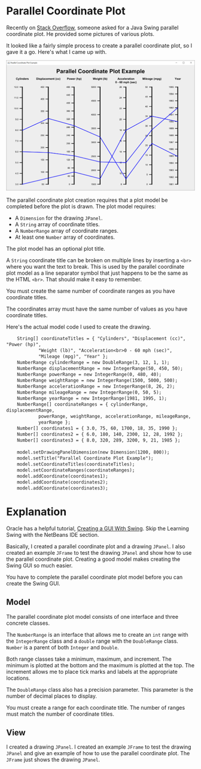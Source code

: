 # Parallel Coordinate Plot

Recently on [Stack Overflow](https://stackoverflow.com/questions/72976821/how-to-plot-parallel-coordinate-plot-using-java-swing-we-can-also-use-jzy3d-li?noredirect=1#comment128918913_72976821), someone asked for a Java Swing parallel coordinate plot.  He provided some pictures of various plots.

It looked like a fairly simple process to create a parallel coordinate plot, so I gave it a go.  Here's what I came up with.

![parallel coordinate plot](2022-07-15.png)

The parallel coordinate plot creation requires that a plot model be completed before the plot is drawn.  The plot model requires:

- A `Dimension` for the drawing `JPanel`.
- A `String` array of coordinate titles.
- A `NumberRange` array of coordinate ranges.
- At least one `Number` array of coordinates.

The plot model has an optional plot title.

A `String` coordinate title can be broken on multiple lines by inserting a `<br>` where you want the text to break.  This is used by the parallel coordinate plot model as a line separator symbol that just happens to be the same as the HTML `<br>`.  That should make it easy to remember.

You must create the same number of coordinate ranges as you have coordinate titles.

The coordinates array must have the same number of values as you have coordinate titles.

Here's the actual model code I used to create the drawing.

		String[] coordinateTitles = { "Cylinders", "Displacement (cc)", "Power (hp)",
				"Weight (lb)", "Acceleration<br>0 - 60 mph (sec)",
				"Mileage (mpg)", "Year" };
		NumberRange cylinderRange = new DoubleRange(3, 12, 1, 1);
		NumberRange displacementRange = new IntegerRange(50, 450, 50);
		NumberRange powerRange = new IntegerRange(0, 480, 40);
		NumberRange weightRange = new IntegerRange(1500, 5000, 500);
		NumberRange accelerationRange = new IntegerRange(8, 26, 2);
		NumberRange mileageRange = new IntegerRange(0, 50, 5);
		NumberRange yearRange = new IntegerRange(1981, 1995, 1);
		NumberRange[] coordinateRanges = { cylinderRange, displacementRange,
				powerRange, weightRange, accelerationRange, mileageRange,
				yearRange };
		Number[] coordinates1 = { 3.0, 75, 60, 1700, 18, 35, 1990 };
		Number[] coordinates2 = { 6.0, 180, 140, 2300, 12, 28, 1992 };
		Number[] coordinates3 = { 8.0, 320, 289, 3200, 9, 21, 1985 };
		
		model.setDrawingPanelDimension(new Dimension(1200, 800));
		model.setTitle("Parallel Coordinate Plot Example");
		model.setCoordinateTitles(coordinateTitles);
		model.setCoordinateRanges(coordinateRanges);
		model.addCoordinate(coordinates1);
		model.addCoordinate(coordinates2);
		model.addCoordinate(coordinates3);
    
# Explanation

Oracle has a helpful tutorial, [Creating a GUI With Swing](https://docs.oracle.com/javase/tutorial/uiswing/index.html).  Skip the Learning Swing with the NetBeans IDE section.

Basically, I created a parallel coordinate plot and a drawing `JPanel`.  I also created an example `JFrame` to test the drawing `JPanel` and show how to use the parallel coordinate plot.  Creating a good model makes creating the Swing GUI so much easier.

You have to complete the parallel coordinate plot model before you can create the Swing GUI.

## Model

The parallel coordinate plot model consists of one interface and three concrete classes.

The `NumberRange` is an interface that allows me to create an `int` range with the `IntegerRange` class and a `double` range with the `DoubleRange` class.  `Number` is a parent of both `Integer` and `Double`.

Both range classes take a minimum, maximum, and increment.  The minimum is plotted at the bottom and the maximum is plotted at the top.  The increment allows me to place tick marks and labels at the appropriate locations.

The `DoubleRange` class also has a precision parameter.  This parameter is the number of decimal places to display.

You must create a range for each coordinate title.  The number of ranges must match the number of coordinate titles.

## View

I created a drawing `JPanel`.  I created an example `JFrame` to test the drawing `JPanel` and give an example of how to use the parallel coordinate plot.  The `JFrame` just shows the drawing `JPanel`.
